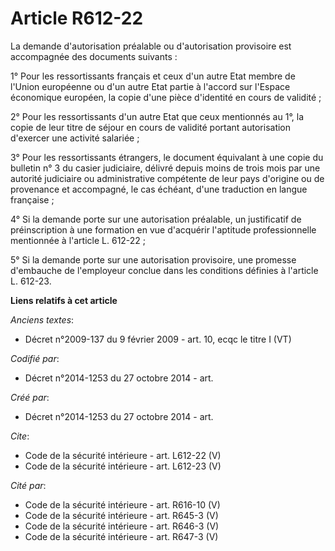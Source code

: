 # Article R612-22

La demande d'autorisation préalable ou d'autorisation provisoire est accompagnée des documents suivants : 

1° Pour les ressortissants français et ceux d'un autre Etat membre de l'Union européenne ou d'un autre Etat partie à l'accord
sur l'Espace économique européen, la copie d'une pièce d'identité en cours de validité ; 

2° Pour les ressortissants d'un autre Etat que ceux mentionnés au 1°, la copie de leur titre de séjour en cours de validité
portant autorisation d'exercer une activité salariée ; 

3° Pour les ressortissants étrangers, le document équivalant à une copie du bulletin n° 3 du casier judiciaire, délivré
depuis moins de trois mois par une autorité judiciaire ou administrative compétente de leur pays d'origine ou de provenance
et accompagné, le cas échéant, d'une traduction en langue française ; 

4° Si la demande porte sur une autorisation préalable, un justificatif de préinscription à une formation en vue d'acquérir
l'aptitude professionnelle mentionnée à l'article L. 612-22 ; 

5° Si la demande porte sur une autorisation provisoire, une promesse d'embauche de l'employeur conclue dans les conditions
définies à l'article L. 612-23.

**Liens relatifs à cet article**

_Anciens textes_:

  - Décret n°2009-137 du 9 février 2009 - art. 10, ecqc le titre I (VT)

_Codifié par_:

  - Décret n°2014-1253 du 27 octobre 2014 - art.

_Créé par_:

  - Décret n°2014-1253 du 27 octobre 2014 - art.

_Cite_:

  - Code de la sécurité intérieure - art. L612-22 (V)
  - Code de la sécurité intérieure - art. L612-23 (V)

_Cité par_:

  - Code de la sécurité intérieure - art. R616-10 (V)
  - Code de la sécurité intérieure - art. R645-3 (V)
  - Code de la sécurité intérieure - art. R646-3 (V)
  - Code de la sécurité intérieure - art. R647-3 (V)
